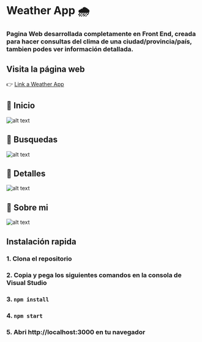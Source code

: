 # Weather App 🌧️

### Pagina Web desarrollada completamente en Front End, creada para hacer consultas del clima de una ciudad/provincia/país, tambien podes ver información detallada.

## Visita la página web

👉 [Link a Weather App](https://weatherapp-xi-nine.vercel.app/)

## 📌 Inicio

![alt text](https://res.cloudinary.com/dbhb8sohh/image/upload/v1661885598/ca1_qykuoa.png)
## 📌 Busquedas

![alt text](https://res.cloudinary.com/dbhb8sohh/image/upload/v1661885598/ca2_fgjn7m.png)
## 📌 Detalles

![alt text](https://res.cloudinary.com/dbhb8sohh/image/upload/v1661885598/ca3_yr8k4g.png)
## 📌 Sobre mi

![alt text](https://res.cloudinary.com/dbhb8sohh/image/upload/v1661885598/ca4_blev6r.png)
## Instalación rapida

### 1. Clona el repositorio

### 2. Copia y pega los siguientes comandos en la consola de Visual Studio

### 3. ```npm install```

### 4. ```npm start```

### 5. Abri http://localhost:3000 en tu navegador